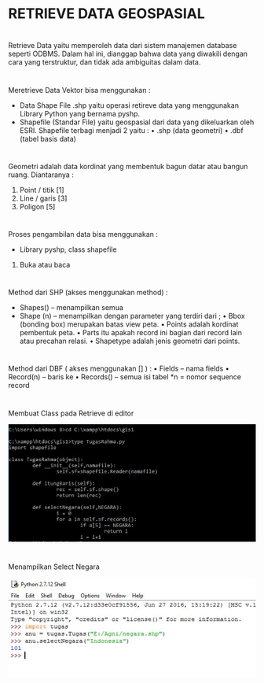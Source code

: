 # RETRIEVE DATA GEOSPASIAL

# 
Retrieve Data yaitu memperoleh data dari sistem manajemen 
database seperti ODBMS. Dalam hal ini, dianggap bahwa data 
yang diwakili dengan cara yang terstruktur, dan tidak ada 
ambiguitas dalam data.

# 
Meretrieve Data Vektor bisa menggunakan :
-	Data Shape File .shp yaitu operasi retireve data yang menggunakan 
Library Python yang bernama pyshp.
-	Shapefile (Standar File) yaitu geospasial dari data yang dikeluarkan 
oleh ESRI. Shapefile terbagi menjadi 2 yaitu :
   •	.shp (data geometri)
   •	.dbf (tabel basis data)

# 
Geometri adalah data kordinat yang membentuk bagun datar atau bangun 
ruang. Diantaranya :
1.	Point / titik [1]
2.	Line / garis [3]	
3.	Poligon [5]

# 
Proses pengambilan data bisa menggunakan :
-	Library pyshp, class shapefile
  1.	Buka atau baca 

# 
Method dari SHP  (akses menggunakan method) :
-	Shapes() – menampilkan semua
-	Shape (n) – menampilkan dengan parameter yang terdiri dari ;
•	Bbox (bonding box) merupakan batas view peta.
•	Points adalah kordinat pembentuk peta.
•	Parts  itu apakah record ini bagian dari record lain atau precahan relasi.
•	Shapetype adalah jenis geometri dari points.

# 
Method dari DBF ( akses menggunakan [] ) :
•	Fields – nama fields
•	Record(n) – baris ke 
•	Records() – semua isi tabel
*n = nomor sequence record

# 
Membuat Class pada Retrieve di editor
<p align="center">
   <img src="../../img/tugasrahma-py.jpg"></p>

# 
Menampilkan Select Negara
<p align="center">
   <img src="../../img/tugasrahma-pyc.jpg"></p>
